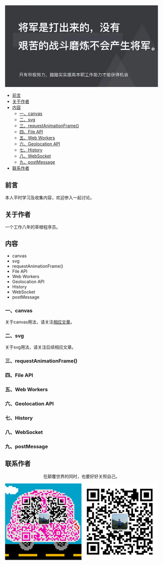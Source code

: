 ![image](../img/timg.jpg)
<br>



- [前言](#%e5%89%8d%e8%a8%80)
- [关于作者](#%e5%85%b3%e4%ba%8e%e4%bd%9c%e8%80%85)
- [内容](#%e5%86%85%e5%ae%b9)
  - [一、canvas](#%e4%b8%80canvas)
  - [二、svg](#%e4%ba%8csvg)
  - [三、requestAnimationFrame()](#%e4%b8%89requestanimationframe)
  - [四、File API](#%e5%9b%9bfile-api)
  - [五、Web Workers](#%e4%ba%94web-workers)
  - [六、Geolocation API](#%e5%85%adgeolocation-api)
  - [七、History](#%e4%b8%83history)
  - [八、WebSocket](#%e5%85%abwebsocket)
  - [九、postMessage](#%e4%b9%9dpostmessage)
- [联系作者](#%e8%81%94%e7%b3%bb%e4%bd%9c%e8%80%85)


## 前言

本人平时学习及收集内容，欢迎参入一起讨论。

## 关于作者

一个工作八年的草根程序员。

## 内容

- canvas
- svg
- requestAnimationFrame()
- File API
- Web Workers
- Geolocation API
- History
- WebSocket
- postMessage

### 一、canvas

关于canvas用法，请关注[相应文章](https://github.com/cs-learning-record/javascript-series/blob/master/canvas.md)。

### 二、svg

关于svg用法，请关注后续相应文章。

### 三、requestAnimationFrame()

### 四、File API

### 五、Web Workers

### 六、Geolocation API

### 七、History

### 八、WebSocket

### 九、postMessage

## 联系作者

<div align="center">
    <p>
        在颠覆世界的同时，也要好好关照自己。
    </p>
    <img src="../img/contact.png" />
</div>